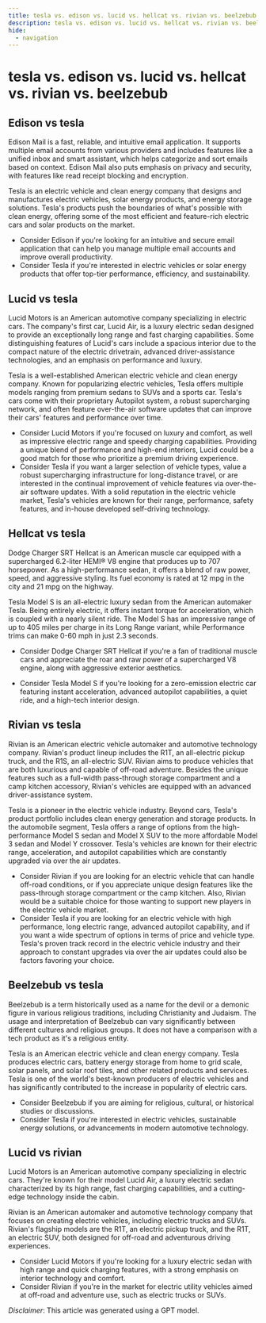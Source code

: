 ```yaml
---
title: tesla vs. edison vs. lucid vs. hellcat vs. rivian vs. beelzebub
description: tesla vs. edison vs. lucid vs. hellcat vs. rivian vs. beelzebub
hide:
  - navigation
---
```

# tesla vs. edison vs. lucid vs. hellcat vs. rivian vs. beelzebub

## Edison vs tesla
Edison Mail is a fast, reliable, and intuitive email application. It supports multiple email accounts from various providers and includes features like a unified inbox and smart assistant, which helps categorize and sort emails based on context. Edison Mail also puts emphasis on privacy and security, with features like read receipt blocking and encryption.

Tesla is an electric vehicle and clean energy company that designs and manufactures electric vehicles, solar energy products, and energy storage solutions. Tesla's products push the boundaries of what's possible with clean energy, offering some of the most efficient and feature-rich electric cars and solar products on the market.

- Consider Edison if you're looking for an intuitive and secure email application that can help you manage multiple email accounts and improve overall productivity.
- Consider Tesla if you're interested in electric vehicles or solar energy products that offer top-tier performance, efficiency, and sustainability.


## Lucid vs tesla
Lucid Motors is an American automotive company specializing in electric cars. The company's first car, Lucid Air, is a luxury electric sedan designed to provide an exceptionally long range and fast charging capabilities. Some distinguishing features of Lucid's cars include a spacious interior due to the compact nature of the electric drivetrain, advanced driver-assistance technologies, and an emphasis on performance and luxury.

Tesla is a well-established American electric vehicle and clean energy company. Known for popularizing electric vehicles, Tesla offers multiple models ranging from premium sedans to SUVs and a sports car. Tesla's cars come with their proprietary Autopilot system, a robust supercharging network, and often feature over-the-air software updates that can improve their cars' features and performance over time.

- Consider Lucid Motors if you're focused on luxury and comfort, as well as impressive electric range and speedy charging capabilities. Providing a unique blend of performance and high-end interiors, Lucid could be a good match for those who prioritize a premium driving experience.
- Consider Tesla if you want a larger selection of vehicle types, value a robust supercharging infrastructure for long-distance travel, or are interested in the continual improvement of vehicle features via over-the-air software updates. With a solid reputation in the electric vehicle market, Tesla's vehicles are known for their range, performance, safety features, and in-house developed self-driving technology.


## Hellcat vs tesla
Dodge Charger SRT Hellcat is an American muscle car equipped with a supercharged 6.2-liter HEMI® V8 engine that produces up to 707 horsepower. As a high-performance sedan, it offers a blend of raw power, speed, and aggressive styling. Its fuel economy is rated at 12 mpg in the city and 21 mpg on the highway.

Tesla Model S is an all-electric luxury sedan from the American automaker Tesla. Being entirely electric, it offers instant torque for acceleration, which is coupled with a nearly silent ride. The Model S has an impressive range of up to 405 miles per charge in its Long Range variant, while Performance trims can make 0-60 mph in just 2.3 seconds.

- Consider Dodge Charger SRT Hellcat if you're a fan of traditional muscle cars and appreciate the roar and raw power of a supercharged V8 engine, along with aggressive exterior aesthetics.

- Consider Tesla Model S if you're looking for a zero-emission electric car featuring instant acceleration, advanced autopilot capabilities, a quiet ride, and a high-tech interior design.


## Rivian vs tesla
Rivian is an American electric vehicle automaker and automotive technology company. Rivian's product lineup includes the R1T, an all-electric pickup truck, and the R1S, an all-electric SUV. Rivian aims to produce vehicles that are both luxurious and capable of off-road adventure. Besides the unique features such as a full-width pass-through storage compartment and a camp kitchen accessory, Rivian's vehicles are equipped with an advanced driver-assistance system.

Tesla is a pioneer in the electric vehicle industry. Beyond cars, Tesla's product portfolio includes clean energy generation and storage products. In the automobile segment, Tesla offers a range of options from the high-performance Model S sedan and Model X SUV to the more affordable Model 3 sedan and Model Y crossover. Tesla's vehicles are known for their electric range, acceleration, and autopilot capabilities which are constantly upgraded via over the air updates.

- Consider Rivian if you are looking for an electric vehicle that can handle off-road conditions, or if you appreciate unique design features like the pass-through storage compartment or the camp kitchen. Also, Rivian would be a suitable choice for those wanting to support new players in the electric vehicle market.
- Consider Tesla if you are looking for an electric vehicle with high performance, long electric range, advanced autopilot capability, and if you want a wide spectrum of options in terms of price and vehicle type. Tesla's proven track record in the electric vehicle industry and their approach to constant upgrades via over the air updates could also be factors favoring your choice.


## Beelzebub vs tesla
Beelzebub is a term historically used as a name for the devil or a demonic figure in various religious traditions, including Christianity and Judaism. The usage and interpretation of Beelzebub can vary significantly between different cultures and religious groups. It does not have a comparison with a tech product as it's a religious entity.

Tesla is an American electric vehicle and clean energy company. Tesla produces electric cars, battery energy storage from home to grid scale, solar panels, and solar roof tiles, and other related products and services. Tesla is one of the world's best-known producers of electric vehicles and has significantly contributed to the increase in popularity of electric cars.

- Consider Beelzebub if you are aiming for religious, cultural, or historical studies or discussions.
- Consider Tesla if you're interested in electric vehicles, sustainable energy solutions, or advancements in modern automotive technology.


## Lucid vs rivian
Lucid Motors is an American automotive company specializing in electric cars. They're known for their model Lucid Air, a luxury electric sedan characterized by its high range, fast charging capabilities, and a cutting-edge technology inside the cabin.

Rivian is an American automaker and automotive technology company that focuses on creating electric vehicles, including electric trucks and SUVs. Rivian's flagship models are the R1T, an electric pickup truck, and the R1T, an electric SUV, both designed for off-road and adventurous driving experiences.

- Consider Lucid Motors if you're looking for a luxury electric sedan with high range and quick charging features, with a strong emphasis on interior technology and comfort.
- Consider Rivian if you're in the market for electric utility vehicles aimed at off-road and adventure use, such as electric trucks or SUVs.



*Disclaimer*: This article was generated using a GPT model.
